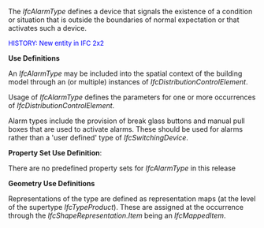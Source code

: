 ﻿The _IfcAlarmType_ defines a device that signals the existence of a condition or situation that is outside the boundaries of normal expectation or that activates such a device.

> <font color="#0000ff" size="-1">
HISTORY: New entity in IFC 2x2</font>
> 


****Use Definitions****

An _IfcAlarmType_ may be included into the spatial context of the building model through an (or multiple) instances of _IfcDistributionControlElement_.

Usage of _IfcAlarmType_ defines the parameters for one or more occurrences of _IfcDistributionControlElement_.

Alarm types include the provision of break glass buttons and manual pull boxes that are used to activate alarms. These should be used for alarms rather than a 'user defined' type of _IfcSwitchingDevice_.

****Property Set Use Definition****:

There are no predefined property sets for _IfcAlarmType_ in this release

****Geometry Use Definitions****

Representations of the type are defined as representation maps (at the level of the supertype _IfcTypeProduct_). These are assigned at the occurrence through the _IfcShapeRepresentation.Item_ being an _IfcMappedItem_.
